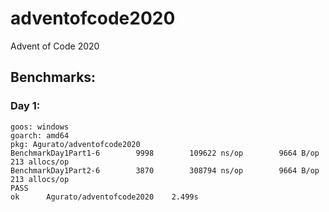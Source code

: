 # adventofcode2020
Advent of Code 2020

## Benchmarks:

### Day 1:
```
goos: windows
goarch: amd64
pkg: Agurato/adventofcode2020
BenchmarkDay1Part1-6   	    9998	    109622 ns/op	    9664 B/op	     213 allocs/op
BenchmarkDay1Part2-6   	    3870	    308794 ns/op	    9664 B/op	     213 allocs/op
PASS
ok  	Agurato/adventofcode2020	2.499s
```